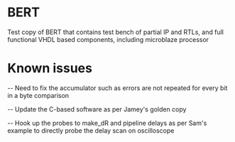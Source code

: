 # BERT
Test copy of BERT that contains test bench of partial IP and RTLs, and full functional VHDL based components, including microblaze processor


# Known issues

-- Need to fix the accumulator such as errors are not repeated for every bit in a byte comparison

-- Update the C-based software as per Jamey's golden copy

-- Hook up the probes to make_dR and pipeline delays as per Sam's example to directly probe the delay scan on oscilloscope
